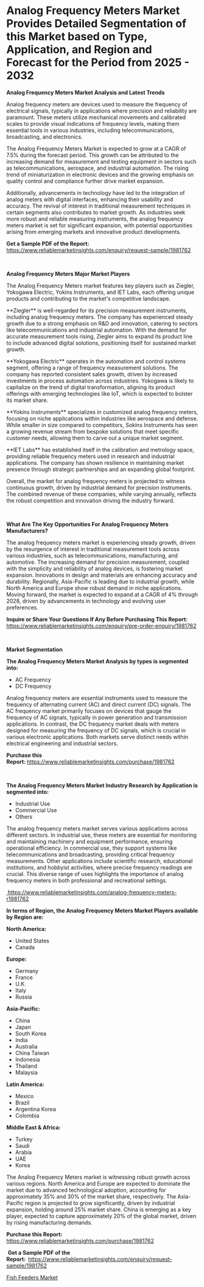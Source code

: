 <p><h1>Analog Frequency Meters Market Provides Detailed Segmentation of this Market based on Type, Application, and Region and Forecast for the Period from 2025 - 2032</h1></p><p><strong>Analog Frequency Meters Market Analysis and Latest Trends</strong></p>
<p><p>Analog frequency meters are devices used to measure the frequency of electrical signals, typically in applications where precision and reliability are paramount. These meters utilize mechanical movements and calibrated scales to provide visual indications of frequency levels, making them essential tools in various industries, including telecommunications, broadcasting, and electronics.</p><p>The Analog Frequency Meters Market is expected to grow at a CAGR of 7.5% during the forecast period. This growth can be attributed to the increasing demand for measurement and testing equipment in sectors such as telecommunications, aerospace, and industrial automation. The rising trend of miniaturization in electronic devices and the growing emphasis on quality control and compliance further drive market expansion.</p><p>Additionally, advancements in technology have led to the integration of analog meters with digital interfaces, enhancing their usability and accuracy. The revival of interest in traditional measurement techniques in certain segments also contributes to market growth. As industries seek more robust and reliable measuring instruments, the analog frequency meters market is set for significant expansion, with potential opportunities arising from emerging markets and innovative product developments.</p></p>
<p><strong>Get a Sample PDF of the Report:&nbsp;</strong> <a href="https://www.reliablemarketinsights.com/enquiry/request-sample/1981762?utm_campaign=2953&utm_medium=2&utm_source=Github&utm_content=ia&utm_term=10042025&utm_id=analog-frequency-meters">https://www.reliablemarketinsights.com/enquiry/request-sample/1981762</a></p>
<p>&nbsp;</p>
<p><strong>Analog Frequency Meters Major Market Players</strong></p>
<p><p>The Analog Frequency Meters market features key players such as Ziegler, Yokogawa Electric, Yokins Instruments, and IET Labs, each offering unique products and contributing to the market's competitive landscape.</p><p>**Ziegler** is well-regarded for its precision measurement instruments, including analog frequency meters. The company has experienced steady growth due to a strong emphasis on R&D and innovation, catering to sectors like telecommunications and industrial automation. With the demand for accurate measurement tools rising, Ziegler aims to expand its product line to include advanced digital solutions, positioning itself for sustained market growth.</p><p>**Yokogawa Electric** operates in the automation and control systems segment, offering a range of frequency measurement solutions. The company has reported consistent sales growth, driven by increased investments in process automation across industries. Yokogawa is likely to capitalize on the trend of digital transformation, aligning its product offerings with emerging technologies like IoT, which is expected to bolster its market share.</p><p>**Yokins Instruments** specializes in customized analog frequency meters, focusing on niche applications within industries like aerospace and defense. While smaller in size compared to competitors, Sokins Instruments has seen a growing revenue stream from bespoke solutions that meet specific customer needs, allowing them to carve out a unique market segment.</p><p>**IET Labs** has established itself in the calibration and metrology space, providing reliable frequency meters used in research and industrial applications. The company has shown resilience in maintaining market presence through strategic partnerships and an expanding global footprint.</p><p>Overall, the market for analog frequency meters is projected to witness continuous growth, driven by industrial demand for precision instruments. The combined revenue of these companies, while varying annually, reflects the robust competition and innovation driving the industry forward.</p></p>
<p>&nbsp;</p>
<p><strong>What Are The Key Opportunities For Analog Frequency Meters Manufacturers?</strong></p>
<p><p>The analog frequency meters market is experiencing steady growth, driven by the resurgence of interest in traditional measurement tools across various industries, such as telecommunications, manufacturing, and automotive. The increasing demand for precision measurement, coupled with the simplicity and reliability of analog devices, is fostering market expansion. Innovations in design and materials are enhancing accuracy and durability. Regionally, Asia-Pacific is leading due to industrial growth, while North America and Europe show robust demand in niche applications. Moving forward, the market is expected to expand at a CAGR of 4% through 2028, driven by advancements in technology and evolving user preferences.</p></p>
<p><strong>Inquire or Share Your Questions If Any Before Purchasing This Report:</strong> <a href="https://www.reliablemarketinsights.com/enquiry/pre-order-enquiry/1981762?utm_campaign=2953&utm_medium=2&utm_source=Github&utm_content=ia&utm_term=10042025&utm_id=analog-frequency-meters">https://www.reliablemarketinsights.com/enquiry/pre-order-enquiry/1981762</a></p>
<p>&nbsp;</p>
<p><strong>Market Segmentation</strong></p>
<p><strong>The Analog Frequency Meters Market Analysis by types is segmented into:</strong></p>
<p><ul><li>AC Frequency</li><li>DC Frequency</li></ul></p>
<p><p>Analog frequency meters are essential instruments used to measure the frequency of alternating current (AC) and direct current (DC) signals. The AC frequency market primarily focuses on devices that gauge the frequency of AC signals, typically in power generation and transmission applications. In contrast, the DC frequency market deals with meters designed for measuring the frequency of DC signals, which is crucial in various electronic applications. Both markets serve distinct needs within electrical engineering and industrial sectors.</p></p>
<p><strong>Purchase this Report:&nbsp;</strong><a href="https://www.reliablemarketinsights.com/purchase/1981762?utm_campaign=2953&utm_medium=2&utm_source=Github&utm_content=ia&utm_term=10042025&utm_id=analog-frequency-meters">https://www.reliablemarketinsights.com/purchase/1981762</a></p>
<p>&nbsp;</p>
<p><strong>The Analog Frequency Meters Market Industry Research by Application is segmented into:</strong></p>
<p><ul><li>Industrial Use</li><li>Commercial Use</li><li>Others</li></ul></p>
<p><p>The analog frequency meters market serves various applications across different sectors. In industrial use, these meters are essential for monitoring and maintaining machinery and equipment performance, ensuring operational efficiency. In commercial use, they support systems like telecommunications and broadcasting, providing critical frequency measurements. Other applications include scientific research, educational institutions, and hobbyist activities, where precise frequency readings are crucial. This diverse range of uses highlights the importance of analog frequency meters in both professional and recreational settings.</p></p>
<p><a href="https://www.reliablemarketinsights.com/analog-frequency-meters-r1981762?utm_campaign=2953&utm_medium=2&utm_source=Github&utm_content=ia&utm_term=10042025&utm_id=analog-frequency-meters">&nbsp;https://www.reliablemarketinsights.com/analog-frequency-meters-r1981762</a></p>
<p><strong>In terms of Region, the Analog Frequency Meters Market Players available by Region are:</strong></p>
<p>
    <p> <strong> North America: </strong>
        <ul>
            <li>United States</li>
            <li>Canada</li>
        </ul>
        </p> 
    <p> <strong> Europe: </strong>
        <ul>
            <li>Germany</li>
            <li>France</li>
            <li>U.K.</li>
            <li>Italy</li>
            <li>Russia</li>
        </ul>
        </p> 
    <p> <strong> Asia-Pacific: </strong>
        <ul>
            <li>China</li>
            <li>Japan</li>
            <li>South Korea</li>
            <li>India</li>
            <li>Australia</li>
            <li>China Taiwan</li>
            <li>Indonesia</li>
            <li>Thailand</li>
            <li>Malaysia</li>
        </ul>
        </p> 
    <p> <strong> Latin America: </strong>
        <ul>
            <li>Mexico</li>
            <li>Brazil</li>
            <li>Argentina Korea</li>
            <li>Colombia</li>
        </ul>
        </p> 
    <p> <strong> Middle East & Africa: </strong>
        <ul>
            <li>Turkey</li>
            <li>Saudi</li>
            <li>Arabia</li>
            <li>UAE</li>
            <li>Korea</li>
        </ul>
    </p>
    </p>
<p><p>The Analog Frequency Meters market is witnessing robust growth across various regions. North America and Europe are expected to dominate the market due to advanced technological adoption, accounting for approximately 35% and 30% of the market share, respectively. The Asia-Pacific region is projected to grow significantly, driven by industrial expansion, holding around 25% market share. China is emerging as a key player, expected to capture approximately 20% of the global market, driven by rising manufacturing demands.</p></p>
<p><strong>Purchase this Report: </strong><a href="https://www.reliablemarketinsights.com/purchase/1981762?utm_campaign=2953&utm_medium=2&utm_source=Github&utm_content=ia&utm_term=10042025&utm_id=analog-frequency-meters">https://www.reliablemarketinsights.com/purchase/1981762</a></p>
<p>&nbsp;<strong>Get a Sample PDF of the Report:&nbsp;&nbsp;</strong><a href="https://www.reliablemarketinsights.com/enquiry/request-sample/1981762?utm_campaign=2953&utm_medium=2&utm_source=Github&utm_content=ia&utm_term=10042025&utm_id=analog-frequency-meters">https://www.reliablemarketinsights.com/enquiry/request-sample/1981762</a></p>
<p><strong></strong></p>
<p><p><a href="https://github.com/hartsockdonnette82/Market-Research-Report-List-1/blob/main/fish-feeders-market.md?utm_campaign=2953&utm_medium=2&utm_source=Github&utm_content=ia&utm_term=10042025&utm_id=analog-frequency-meters">Fish Feeders Market</a></p></p>